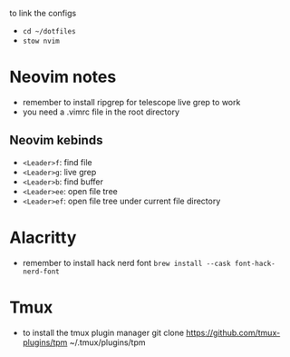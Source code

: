 to link the configs
- `cd ~/dotfiles`
- `stow nvim`

# Neovim notes
- remember to install ripgrep for telescope live grep to work
- you need a .vimrc file in the root directory 

## Neovim kebinds
- `<Leader>f`: find file
- `<Leader>g`: live grep
- `<Leader>b`: find buffer
- `<Leader>ee`: open file tree
- `<Leader>ef`: open file tree under current file directory

# Alacritty
- remember to install hack nerd font
`brew install --cask font-hack-nerd-font`

# Tmux
- to install the tmux plugin manager
git clone https://github.com/tmux-plugins/tpm ~/.tmux/plugins/tpm

